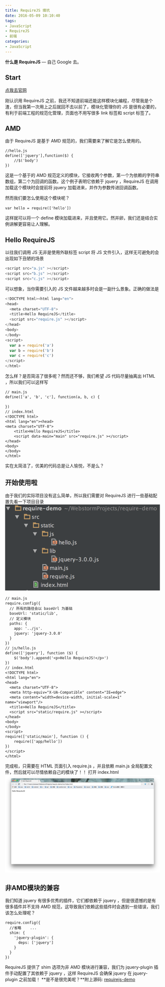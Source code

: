 ```yaml
---
title: RequireJS 填坑
date: 2016-05-09 10:10:40
tags:
- JavaScript
- RequireJS
- 前端
categories:
- JavaScript
---
```


**什么是 RequireJS** — 自己 Google 去。

## Start

[点我去官网](http://requirejs.org/)

刚认识用 RequireJS 之前，我还不知道前端还能这样模块化编程，尽管我是个渣，但当我第一次用上之后就回不去以前了，模块化管理你的 JS 是很有必要的，有利于前端工程的规范化管理，页面也不用写很多 link 标签和 script 标签了。

## AMD

由于 RequireJS 是基于 AMD 规范的，我们需要来了解它是怎么使用的。

```
//hello.js
define(['jquery'],function($) {
    //$('body')
})
```
<!-- more -->

这是一个基于的 AMD 规范定义的模块，它接收两个参数，第一个为依赖的字符串数组，第二个为回调的函数。这个例子表明它依赖于 jquery ，RequireJS 在调用加载这个模块时会提前将 jquery 加载进来，并作为参数传进回调函数。

然而我们要怎么使用这个模块呢？

`var hello = require(['hello'])`

这样就可以将一个 define 模块加载进来，并且使用它。然并卵，我们还是结合实例讲解更容易让人理解。

## Hello RequireJS

以往我们调用 JS 无非是使用外联标签 script 将 JS 文件引入，这样无可避免的会出现如下丑陋的场景

```javascript
<script src="a.js" ></script>
<script src="b.js" ></script>
<script src="c.js" ></script>
```

可以想象，当你需要引入的 JS 文件越来越多时会是一副什么景象。正确的做法是

```javascript
<!DOCTYPE html><html lang="en">
<head>
  <meta charset="UTF-8">
  <title>Hello RequireJS</title>
  <script src="require.js" ></script>
</head>
<body>
</body>
<script>
  var a = require('a')
  var b = require('b')
  var c = require('c')
</script>
</html>
```

怎么样？是否简洁了很多呢？然而还不够，我们希望 JS 代码尽量抽离出 HTML ，所以我们可以这样写

```
// main.js
define(['a', 'b', 'c'], function(a, b, c) {

})
// index.html
<!DOCTYPE html>
<html lang="en"><head>
<meta charset="UTF-8">
	<title>Hello RequireJS</title>
	<script data-main="main" src="require.js" ></script>
</head>
<body>
</body>
</html>
```

实在太简洁了，优美的代码总是让人愉悦，不是么？

## 开始使用啦

由于我们的实际项目没有这么简单，所以我们需要对 RequireJS 进行一些基础配置先看一下项目目录
[![project](/images/20160627REQUIREJS1.png)](https://jjandxa.github.io/images/20160627REQUIREJS1.png)

```
// main.js
require.config({
  // 所有的路径会以 baseUrl 为基础    
  baseUrl: 'static/lib',    
  // 定义模块    
  paths: {        
    app: '../js'.        
    jquery: 'jquery-3.0.0'    
  }
})
// js/hello.js
define(['jquery'], function ($) {    
	$('body').append('<p>Hello RequireJS!</p>')
})
// index.html
<!DOCTYPE html>
<html lang="en">
<head>
  <meta charset="UTF-8">
  <meta http-equiv="X-UA-Compatible" content="IE=edge">
  <meta content="width=device-width, initial-scale=1" name="viewport"/>
  <title>Hello RequireJS</title>
  <script src="static/require.js" ></script>
</head>
<body>
</body>
<script>
require(['static/main'], function () {
	require(['app/hello'])
})
</script>
</html>
```

完成啦，只需要在 HTML 页面引入 require.js ，并且依赖 main.js 全局配置文件，然后就可以尽情依赖自己的模块了！！
打开 index.html
[![index](/images/20160627REQUIREJS2.png)](https://jjandxa.github.io/images/20160627REQUIREJS2.png)

## 非AMD模块的兼容

我们知道 jquery 有很多优秀的插件，它们都依赖于 jquery ，但是很遗憾的是有很多插件并不支持 AMD 规范，这导致我们依赖这些插件时会遇到一些错误，我们该怎么处理呢？

```
require.config({    
  //省略    ...    
  shim: {        
    'jquery-plugin': {
      deps: ['jquery']
    }    
  }
})
```

RequireJS 提供了 shim 选项为非 AMD 模块进行兼容，我们为 jquery-plugin 插件手动配置了其依赖于 jquery ，这样 RequireJS 会确保 jquery 在 jquery-plugin 之前加载！
**是不是很完美呢？**附上源码:
[requirejs-demo](https://github.com/jjandxa/requirejs-demo)